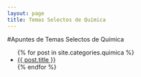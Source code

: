```yaml
---
layout: page
title: Temas Selectos de Química
---
```


#Apuntes de Temas Selectos de Química

<ul>
	{% for post in site.categories.quimica %}
		<li> <a href="{{ post.url | prepend: site.baseurl }}">{{ post.title }}</a> </li>
	{% endfor %}
</ul>